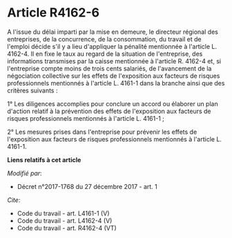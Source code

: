 # Article R4162-6

A l'issue du délai imparti par la mise en demeure, le directeur régional des entreprises, de la concurrence, de la
consommation, du travail et de l'emploi décide s'il y a lieu d'appliquer la pénalité mentionnée à l'article L. 4162-4. Il en
fixe le taux au regard de la situation de l'entreprise, des informations transmises par la caisse mentionnée à l'article R.
4162-4 et, si l'entreprise compte moins de trois cents salariés, de l'avancement de la négociation collective sur les effets
de l'exposition aux facteurs de risques professionnels mentionnés à l'article L. 4161-1 dans la branche ainsi que des
critères suivants : 

1° Les diligences accomplies pour conclure un accord ou élaborer un plan d'action relatif à la prévention des effets de
l'exposition aux facteurs de risques professionnels mentionnés à l'article L. 4161-1 ; 

2° Les mesures prises dans l'entreprise pour prévenir les effets de l'exposition aux facteurs de risques professionnels
mentionnés à l'article L. 4161-1.

**Liens relatifs à cet article**

_Modifié par_:

  - Décret n°2017-1768 du 27 décembre 2017 - art. 1

_Cite_:

  - Code du travail - art. L4161-1 (V)
  - Code du travail - art. L4162-4 (V)
  - Code du travail - art. R4162-4 (VT)

